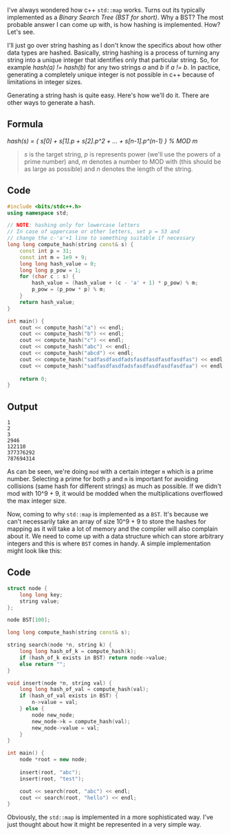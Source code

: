 ---
---

I've always wondered how c++ `std::map` works. Turns out its typically
implemented as a *Binary Search Tree (BST for short)*. Why a BST? The
most probable answer I can come up with, is how hashing is
implemented. How? Let's see.

I'll just go over string hashing as I don't know the specifics about
how other data types are hashed. Basically, string hashing is a
process of turning any string into a unique integer that identifies
only that particular string. So, for example *hash(a) != hash(b)* for
any two strings *a* and *b* if *a != b*. In pactice, generating a
completely unique integer is not possible in c++ because of
limitations in integer sizes.

Generating a string hash is quite easy. Here's how we'll do it. There
are other ways to generate a hash.

## Formula

*hash(s) = { s[0] + s[1].p + s[2].p^2 + ... + s[n-1].p^(n-1) } % MOD
m*

> *s* is the target string, *p* is represents power (we'll use the
powers of a prime number) and, *m* denotes a number to MOD with (this
should be as large as possible) and *n* denotes the length of the
string.

## Code

```c++
#include <bits/stdc++.h>
using namespace std;

// NOTE: hashing only for lowercase letters
// In case of uppercase or other letters, set p = 53 and
// change the c-'a'+1 line to something suitable if necessary
long long compute_hash(string const& s) {
    const int p = 31;
    const int m = 1e9 + 9;
    long long hash_value = 0;
    long long p_pow = 1;
    for (char c : s) {
        hash_value = (hash_value + (c - 'a' + 1) * p_pow) % m;
        p_pow = (p_pow * p) % m;
    }
    return hash_value;
}

int main() {
    cout << compute_hash("a") << endl;
    cout << compute_hash("b") << endl;
    cout << compute_hash("c") << endl;
    cout << compute_hash("abc") << endl;
    cout << compute_hash("abcd") << endl;
    cout << compute_hash("sadfasdfasdfadsfasdfasdfasdfasdfas") << endl;
    cout << compute_hash("sadfasdfasdfadsfasdfasdfasdfasdfaa") << endl;
    
    return 0;
}
```

## Output

```
1
2
3
2946
122110
377376292
787694314
```

As can be seen, we're doing `mod` with a certain integer `m` which is
a prime number. Selecting a prime for both `p` and `m` is important
for avoiding collisions (same hash for different strings) as much as
possible. If we didn't mod with 10^9 + 9, it would be modded when the
multiplications overflowed the max integer size.

Now, coming to why `std::map` is implemented as a `BST`. It's because
we can't necessarily take an array of size 10^9 + 9 to store the
hashes for mapping as it will take a lot of memory and the compiler
will also complain about it. We need to come up with a data structure
which can store arbitrary integers and this is where `BST` comes in
handy. A simple implementation might look like this:

## Code

```c++
struct node {
    long long key;
    string value;
};

node BST[100];

long long compute_hash(string const& s);

string search(node *n, string k) {
    long long hash_of_k = compute_hash(k);
    if (hash_of_k exists in BST) return node->value;
    else return "";
}

void insert(node *n, string val) {
    long long hash_of_val = compute_hash(val);
    if (hash_of_val exists in BST) {
        n->value = val;
    } else {
        node new_node;
        new_node->k = compute_hash(val);
        new_node->value = val;
    }
}

int main() {
    node *root = new node;
    
    insert(root, "abc");
    insert(root, "test");

    cout << search(root, "abc") << endl;
    cout << search(root, "hello") << endl;
}
```

Obviously, the `std::map` is implemented in a more sophisticated way.
I've just thought about how it might be represented in a very simple
way.
